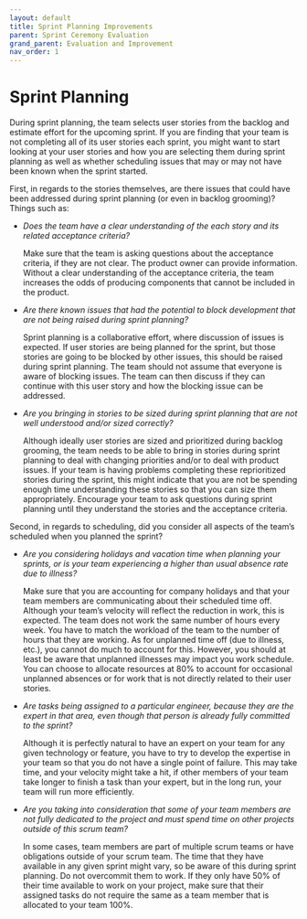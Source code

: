 ```yaml
---
layout: default
title: Sprint Planning Improvements
parent: Sprint Ceremony Evaluation
grand_parent: Evaluation and Improvement
nav_order: 1
---
```


# Sprint Planning
During sprint planning, the team selects user stories from the backlog and estimate effort for the upcoming sprint. If you are finding that 
your team is not completing all of its user stories each sprint, you might want to start looking at your user stories and how you are selecting 
them during sprint planning as well as whether scheduling issues that may or may not have been known when the sprint started.

First, in regards to the stories themselves, are there issues that could have been addressed during sprint planning (or even in backlog grooming)? Things such as:

*	_Does the team have a clear understanding of the each story and its related acceptance criteria?_

    Make sure that the team is asking questions about the acceptance criteria, if they are not clear. The product owner can provide information. 
Without a clear understanding of the acceptance criteria, the team increases the odds of producing components that cannot be included in the product.

*	_Are there known issues that had the potential to block development that are not being raised during sprint planning?_

    Sprint planning is a collaborative effort, where discussion of issues is expected. If user stories are being planned for the sprint, but 
those stories are going to be blocked by other issues, this should be raised during sprint planning. The team should not assume that 
everyone is aware of blocking issues. The team can then discuss if they can continue with this user story and how the blocking issue can be addressed.

*	_Are you bringing in stories to be sized during sprint planning that are not well understood and/or sized correctly?_

    Although ideally user stories are sized and prioritized during backlog grooming, the team needs to be able to bring in stories during sprint 
planning to deal with changing priorities and/or to deal with product issues. If your team is having problems completing these reprioritized stories 
during the sprint, this might indicate that you are not be spending enough time understanding these stories so that you can size them appropriately. 
Encourage your team to ask questions during sprint planning until they understand the stories and the acceptance criteria.

Second, in regards to scheduling, did you consider all aspects of the team’s scheduled when you planned the sprint?

*	_Are you considering holidays and vacation time when planning your sprints, or is your team experiencing a higher than usual absence rate due to illness?_

    Make sure that you are accounting for company holidays and that your team members are communicating about their scheduled time off. 
Although your team’s velocity will reflect the reduction in work, this is expected. The team does not work the same number of hours every week. 
You have to match the workload of the team to the number of hours that they are working. As for unplanned time off (due to illness, etc.), you 
cannot do much to account for this. However, you should at least be aware that unplanned illnesses may impact you work schedule. You can choose to 
allocate resources at 80% to account for occasional unplanned absences or for work that is not directly related to their user stories.

*	_Are tasks being assigned to a particular engineer, because they are the expert in that area, even though that person is already fully committed to the sprint?_

    Although it is perfectly natural to have an expert on your team for any given technology or feature, you have to try to develop the expertise in 
your team so that you do not have a single point of failure. This may take time, and your velocity might take a hit, if other members of your team take 
longer to finish a task than your expert, but in the long run, your team will run more efficiently. 

*	_Are you taking into consideration that some of your team members are not fully dedicated to the project and must spend time on other projects outside of this scrum team?_

    In some cases, team members are part of multiple scrum teams or have obligations outside of your scrum team. The time that they have available 
in any given sprint might vary, so be aware of this during sprint planning. Do not overcommit them to work. If they only have 50% of their time available 
to work on your project, make sure that their assigned tasks do not require the same as a team member that is allocated to your team 100%.
